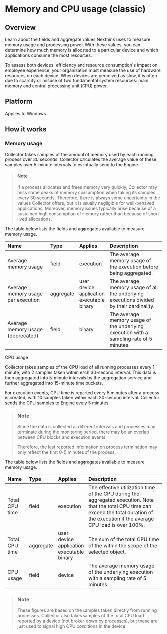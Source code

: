 # Memory and CPU usage (classic)

## Overview

Learn about the fields and aggregate values Nexthink uses to measure memory usage and processing power. With these values, you can determine how much memory is allocated to a particular device and which applications consume the most resources.

To assess both devices' efficiency and resource consumption's impact on employee experience, your organization must measure the use of hardware resources on each device. When devices are perceived as slow, it is often due to scarcity or misuse of two fundamental system resources: main memory and central processing unit (CPU) power.

## Platform

Applies to Windows

## How it works

### Memory usage

Collector takes samples of the amount of memory used by each running process over 30 seconds. Collector calculates the average value of these samples over 5-minute intervals to eventually send to the Engine. 

> 
> #### Note
>
> If a process allocates and frees memory very quickly, Collector may miss some peaks of memory consumption when taking its samples every 30 seconds. 
> Therefore, there is always some uncertainty in the values Collector offers, but it is usually negligible for well-behaved applications.
> Moreover, memory issues typically arise because of a sustained high consumption of memory rather than because of short-lived allocations.
> <br>

The table below lists the fields and aggregates available to measure memory usage.

|Name      | Type | Applies     |Description    |
| :---        |    :----   |          :--- | :---|
| Average memory usage      |field | execution    |   The average memory usage of the execution before being aggregated.  |
|Average memory usage per execution  | aggregate |  user <br>  device <br>  application <br> executable <br> binary  |  The average memory usage of all the underlying executions divided by their cardinality.     |
| Average memory usage (deprecated) | field | binary | The average memory usage of the underlying execution with a sampling rate of 5 minutes. |

CPU usage

Collector takes samples of the CPU load of all running processes every 1 minute, with 2 samples taken within each 30-second interval. This data is then aggregated into 5-minute intervals by the aggregation service and further aggregated into 15-minute time buckets.

For execution events, CPU time is reported every 5 minutes after a process is created, with 10 samples taken within each 30-second interval. Collector sends the CPU samples to Engine every 5 minutes.

>
> ### Note
>
> Since the data is collected at different intervals and processes may terminate during the monitoring period, there may be an overlap between CPU blocks and execution events. 
> 
> Therefore, the last reported information on process termination may only reflect the first 0-5 minutes of the process. <br>


The table below lists the fields and aggregates available to measure memory usage.


|Name      | Type | Applies     |Description    |
| :---        |    :----   |          :--- | :---|
| Total CPU time | field | execution | The effective utilization time of the CPU during the aggregated execution. Note that the total CPU time can exceed the total duration of the execution if the average CPU load is over 100%.|
| Total CPU time | aggregate |  user <br>  device <br>  application <br> executable <br> binary | The sum of the total CPU time of the within the scope of the selected object. |
| CPU usage | field | device | The average memory usage of the underlying execution with a sampling rate of 5 minutes. |

> ### Note
> These figures are based on the samples taken directly from running processes.
> Collector also takes samples of the total CPU load reported by a device (not broken down by processes), but these are just used to signal high CPU conditions in the device











